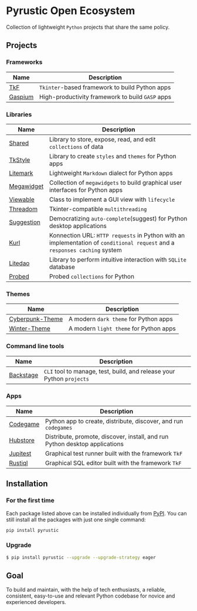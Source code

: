 # Pyrustic Open Ecosystem
Collection of lightweight `Python` projects that share the same policy.

## Projects

### Frameworks
|Name | Description|
|---|---|
|[TkF](https://github.com/pyrustic/tkf) | `Tkinter`-based framework to build Python apps|
|[Gaspium](https://github.com/pyrustic/gaspium) | High-productivity framework to build `GASP` apps|

### Libraries
|Name | Description|
|---|---|
|[Shared](https://github.com/pyrustic/shared) |  Library to store, expose, read, and edit `collections` of data|
|[TkStyle](https://github.com/pyrustic/tkstyle) | Library to create `styles` and `themes` for Python apps|
|[Litemark](https://github.com/pyrustic/litemark) | Lightweight `Markdown` dialect for Python apps|
|[Megawidget](https://github.com/pyrustic/megawidget) | Collection of `megawidgets` to build graphical user interfaces for Python apps|
|[Viewable](https://github.com/pyrustic/viewable) | Class to implement a GUI view with `lifecycle`|
|[Threadom](https://github.com/pyrustic/threadom) | Tkinter-compatible `multithreading`|
|[Suggestion](https://github.com/pyrustic/suggestion) | Democratizing `auto-complete`(suggest) for Python desktop applications|
|[Kurl](https://github.com/pyrustic/kurl) | Konnection URL: `HTTP requests` in Python with an implementation of `conditional request` and a `responses caching` system|
|[Litedao](https://github.com/pyrustic/litedao) | Library to perform intuitive interaction with `SQLite` database|
|[Probed](https://github.com/pyrustic/probed) | Probed `collections` for Python|


### Themes
|Name | Description|
|---|---|
|[Cyberpunk-Theme](https://github.com/pyrustic/cyberpunk-theme) | A modern `dark theme` for Python apps|
|[Winter-Theme](https://github.com/pyrustic/winter-theme) | A modern `light theme` for Python apps|

### Command line tools
|Name | Description|
|---|---|
|[Backstage](https://github.com/pyrustic/backstage) | `CLI` tool to manage, test, build, and release your Python `projects`|

### Apps
|Name | Description|
|---|---|
|[Codegame](https://github.com/pyrustic/codegame) | Python app to create, distribute, discover, and run `codegames`|
|[Hubstore](https://github.com/pyrustic/hubstore) | Distribute, promote, discover, install, and run Python desktop applications|
|[Jupitest](https://github.com/pyrustic/jupitest) | Graphical test runner built with the framework `TkF`|
|[Rustiql](https://github.com/pyrustic/rustiql) | Graphical SQL editor built with the framework `TkF`|


## Installation
### For the first time
Each package listed above can be installed individually from [PyPI](https://pypi.org). You can still install all the packages with just one single command:

```bash
pip install pyrustic
```

### Upgrade
```bash
$ pip install pyrustic --upgrade --upgrade-strategy eager

```

## Goal
To build and maintain, with the help of tech enthusiasts, a reliable, consistent, easy-to-use and relevant Python codebase for novice and experienced developers.





